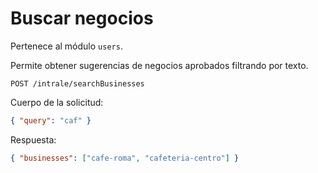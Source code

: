 # Buscar negocios
Pertenece al módulo `users`.

Permite obtener sugerencias de negocios aprobados filtrando por texto.

```
POST /intrale/searchBusinesses
```

Cuerpo de la solicitud:
```json
{ "query": "caf" }
```

Respuesta:
```json
{ "businesses": ["cafe-roma", "cafeteria-centro"] }
```
